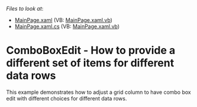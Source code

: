 <!-- default file list -->
*Files to look at*:

* [MainPage.xaml](./CS/DynamicComboBoxItemsSource/MainPage.xaml) (VB: [MainPage.xaml.vb](./VB/DynamicComboBoxItemsSource/MainPage.xaml.vb))
* [MainPage.xaml.cs](./CS/DynamicComboBoxItemsSource/MainPage.xaml.cs) (VB: [MainPage.xaml.vb](./VB/DynamicComboBoxItemsSource/MainPage.xaml.vb))
<!-- default file list end -->
# ComboBoxEdit - How to provide a different set of items for different data rows


<p>This example demonstrates how to adjust a grid column to have combo box edit with different choices for different data rows.</p>

<br/>


